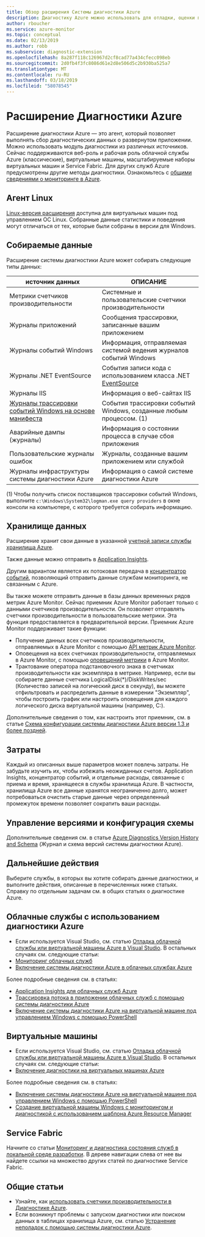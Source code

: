 ```yaml
---
title: Обзор расширения Системы диагностики Azure
description: Диагностику Azure можно использовать для отладки, оценки производительности, мониторинга, а также анализа трафика в облачных службах, на виртуальных машинах и в Service Fabric.
author: rboucher
ms.service: azure-monitor
ms.topic: conceptual
ms.date: 02/13/2019
ms.author: robb
ms.subservice: diagnostic-extension
ms.openlocfilehash: 8a287f118c126967d2cf8cad77a434cfecc098eb
ms.sourcegitcommit: 2d0fb4f3fc8086d61e2d8e506d5c2b930ba525a7
ms.translationtype: MT
ms.contentlocale: ru-RU
ms.lasthandoff: 03/18/2019
ms.locfileid: "58078545"
---
```

# <a name="what-is-azure-diagnostics-extension"></a>Расширение Диагностики Azure
Расширение диагностики Azure — это агент, который позволяет выполнять сбор диагностических данных о развернутом приложении. Можно использовать модуль диагностики из различных источников. Сейчас поддерживаются веб-роль и рабочая роль облачной службы Azure (классические), виртуальные машины, масштабируемые наборы виртуальных машин и Service Fabric. Для других служб Azure предусмотрены другие методы диагностики. Ознакомьтесь с [общими сведениями о мониторинге в Azure](../../azure-monitor/overview.md).

## <a name="linux-agent"></a>Агент Linux
[Linux-версия расширения](../../virtual-machines/extensions/diagnostics-linux.md) доступна для виртуальных машин под управлением ОС Linux. Собранные данные статистики и поведения могут отличаться от тех, которые были собраны в версии для Windows.

## <a name="data-you-can-collect"></a>Собираемые данные
Расширение системы диагностики Azure может собирать следующие типы данных:

| источник данных | ОПИСАНИЕ |
| --- | --- |
| Метрики счетчиков производительности |Системные и пользовательские счетчики производительности |
| Журналы приложений |Сообщения трассировки, записанные вашим приложением |
| Журналы событий Windows |Информация, отправляемая системой ведения журналов событий Windows |
| Журналы .NET EventSource |События записи кода с использованием класса .NET [EventSource](https://msdn.microsoft.com/library/system.diagnostics.tracing.eventsource.aspx) |
| Журналы IIS |Информация о веб-сайтах IIS |
| [Журналы трассировки событий Windows на основе манифеста](https://docs.microsoft.com/windows/desktop/etw/about-event-tracing) |События трассировки событий Windows, созданные любым процессом. (1) |
| Аварийные дампы (журналы) |Информация о состоянии процесса в случае сбоя приложения |
| Пользовательские журналы ошибок |Журналы, созданные вашим приложением или службой |
| Журналы инфраструктуры системы диагностики Azure |Информация о самой системе диагностики Azure |

(1) Чтобы получить список поставщиков трассировки событий Windows, выполните `c:\Windows\System32\logman.exe query providers` в окне консоли на компьютере, с которого требуется собирать информацию.

## <a name="data-storage"></a>Хранилище данных
Расширение хранит свои данные в указанной [учетной записи службы хранилища Azure](diagnostics-extension-to-storage.md).

Также данные можно отправить в [Application Insights](../../azure-monitor/app/cloudservices.md). 

Другим вариантом является их потоковая передача в [концентратор событий](../../event-hubs/event-hubs-about.md), позволяющий отправить данные службам мониторинга, не связанным с Azure.

Вы также можете отправить данные в базы данных временных рядов метрик Azure Monitor. Сейчас приемник Azure Monitor работает только с данными счетчиков производительности. Он позволяет отправлять счетчики производительности в пользовательские метрики. Эта функция предоставляется в предварительной версии. Приемник Azure Monitor поддерживает такие функции:
* Получение данных всех счетчиков производительности, отправляемых в Azure Monitor с помощью [API метрик Azure Monitor](https://docs.microsoft.com/rest/api/monitor/).
* Оповещения на всех счетчиках производительности, отправляемых в Azure Monitor, с помощью [оповещений метрики](../../azure-monitor/platform/alerts-overview.md) в Azure Monitor.
* Трактование оператора подстановочного знака в счетчиках производительности как экземпляра в метрике.  Например, если вы собираете данные счетчика LogicalDisk(\*)/DiskWrites/sec (Количество записей на логический диск в секунду), вы можете отфильтровать и распределить данные в измерении "Экземпляр", чтобы построить график или настроить оповещения для каждого логического диска виртуальной машины (например, C:).

Дополнительные сведения о том, как настроить этот приемник, см. в статье [Схема конфигурации системы диагностики Azure версии 1.3 и более поздней](diagnostics-extension-schema-1dot3.md).

## <a name="costs"></a>Затраты
Каждый из описанных выше параметров может повлечь затраты. Не забудьте изучить их, чтобы избежать неожиданных счетов.  Application Insights, концентратор событий, и отдельные расходы, связанные с приема и время, хранящееся в службы хранилища Azure. В частности, хранилища Azure все данные хранятся неограниченно долго, может потребоваться очистить старые данные через определенный промежуток времени позволяет сократить ваши расходы.    

## <a name="versioning-and-configuration-schema"></a>Управление версиями и конфигурация схемы
Дополнительные сведения см. в статье [Azure Diagnostics Version History and Schema](diagnostics-extension-schema.md) (Журнал и схема версий системы диагностики Azure).


## <a name="next-steps"></a>Дальнейшие действия
Выберите службы, в которых вы хотите собирать данные диагностики, и выполните действия, описанные в перечисленных ниже статьях. Справку по отдельным задачам см. в общих статьях о диагностике Azure.

## <a name="cloud-services-using-azure-diagnostics"></a>Облачные службы с использованием диагностики Azure
* Если используется Visual Studio, см. статью [Отладка облачной службы или виртуальной машины Azure в Visual Studio](/visualstudio/azure/vs-azure-tools-debug-cloud-services-virtual-machines). В остальных случаях см. следующие статьи:
* [Мониторинг облачных служб](../../cloud-services/cloud-services-how-to-monitor.md)
* [Включение системы диагностики Azure в облачных службах Azure](../../cloud-services/cloud-services-dotnet-diagnostics.md)

Более подробные сведения см. в статьях:

* [Application Insights для облачных служб Azure](../../azure-monitor/app/cloudservices.md)
* [Трассировка потока в приложении облачных служб с помощью системы диагностики Azure](../../cloud-services/cloud-services-dotnet-diagnostics-trace-flow.md)
* [Включение системы диагностики Azure на виртуальной машине под управлением Windows с помощью PowerShell](../../virtual-machines/extensions/diagnostics-windows.md?toc=%2fazure%2fvirtual-machines%2fwindows%2ftoc.json)

## <a name="virtual-machines"></a>Виртуальные машины
* Если используется Visual Studio, см. статью [Отладка облачной службы или виртуальной машины Azure в Visual Studio](/visualstudio/azure/vs-azure-tools-debug-cloud-services-virtual-machines). В остальных случаях см. следующие статьи:
* [Включение диагностики на виртуальных машинах Azure](/azure/vs-azure-tools-diagnostics-for-cloud-services-and-virtual-machines)

Более подробные сведения см. в статьях:

* [Включение системы диагностики Azure на виртуальной машине под управлением Windows с помощью PowerShell](../../virtual-machines/extensions/diagnostics-windows.md?toc=%2fazure%2fvirtual-machines%2fwindows%2ftoc.json)
* [Создание виртуальной машины Windows с мониторингом и диагностикой с использованием шаблона Azure Resource Manager](../../virtual-machines/extensions/diagnostics-template.md?toc=%2fazure%2fvirtual-machines%2fwindows%2ftoc.json)

## <a name="service-fabric"></a>Service Fabric
Начните со статьи [Мониторинг и диагностика состояния служб в локальной среде разработки](../../service-fabric/service-fabric-diagnostics-how-to-monitor-and-diagnose-services-locally.md). В дереве навигации слева от нее вы найдете ссылки на множество других статей по диагностике Service Fabric.

## <a name="general-articles"></a>Общие статьи
* Узнайте, как [использовать счетчики производительности в Диагностике Azure](../../cloud-services/diagnostics-performance-counters.md).
* Если возникнут проблемы с запуском диагностики или поиском данных в таблицах хранилища Azure, см. статью [Устранение неполадок с помощью системы диагностики Azure](diagnostics-extension-troubleshooting.md).

